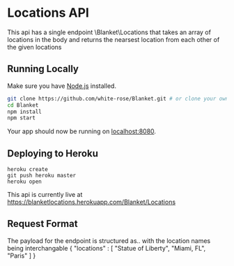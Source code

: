 # Locations API

This api has a single endpoint \Blanket\Locations that takes an array of locations in the body and returns the nearsest location from each other of the given locations

## Running Locally

Make sure you have [Node.js](http://nodejs.org/) installed.

```sh
git clone https://github.com/white-rose/Blanket.git # or clone your own fork
cd Blanket
npm install
npm start
```

Your app should now be running on [localhost:8080](http://localhost:8080/).

## Deploying to Heroku

```
heroku create
git push heroku master
heroku open
```

This api is currently live at https://blanketlocations.herokuapp.com/Blanket/Locations

## Request Format

The payload for the endpoint is structured as.. with the location names being interchangable
{
  "locations" : [ 
      "Statue of Liberty", 
      "Miami, FL", 
      "Paris"
    ]
}